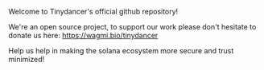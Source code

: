 Welcome to Tinydancer's official github repository!

We're an open source project, to support our work please don't hesitate to donate us here: https://wagmi.bio/tinydancer

Help us help in making the solana ecosystem more secure and trust minimized! 
